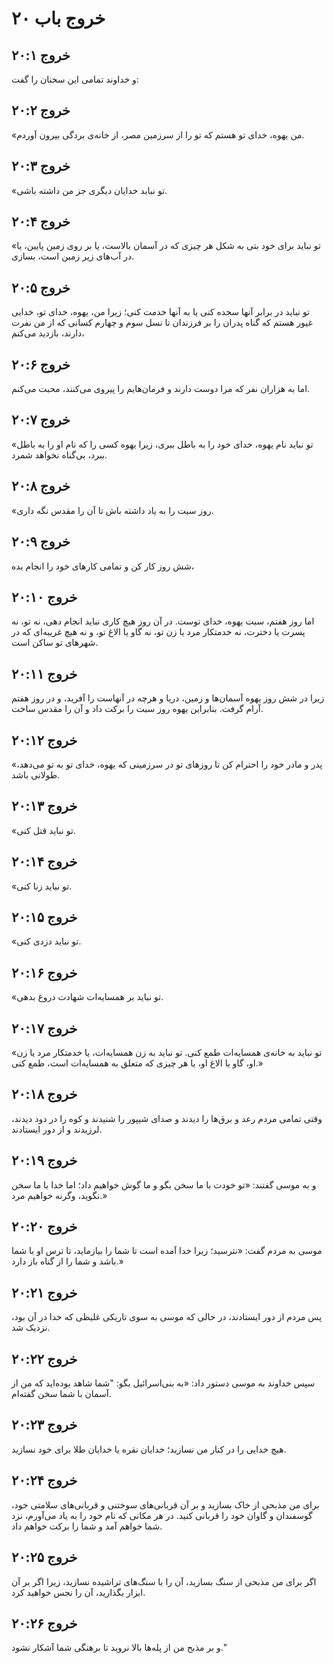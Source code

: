# خروج باب ۲۰

## خروج ۲۰:۱

و خداوند تمامی این سخنان را گفت:

## خروج ۲۰:۲

«من یهوه، خدای تو هستم که تو را از سرزمین مصر، از خانه‌ی بردگی بیرون آوردم.

## خروج ۲۰:۳

«تو نباید خدایان دیگری جز من داشته باشی.

## خروج ۲۰:۴

«تو نباید برای خود بتی به شکل هر چیزی که در آسمان بالاست، یا بر روی زمین پایین، یا در آب‌های زیر زمین است، بسازی.

## خروج ۲۰:۵

تو نباید در برابر آنها سجده کنی یا به آنها خدمت کنی؛ زیرا من، یهوه، خدای تو، خدایی غیور هستم که گناه پدران را بر فرزندان تا نسل سوم و چهارم کسانی که از من نفرت دارند، بازدید می‌کنم،

## خروج ۲۰:۶

اما به هزاران نفر که مرا دوست دارند و فرمان‌هایم را پیروی می‌کنند، محبت می‌کنم.

## خروج ۲۰:۷

«تو نباید نام یهوه، خدای خود را به باطل ببری، زیرا یهوه کسی را که نام او را به باطل ببرد، بی‌گناه نخواهد شمرد.

## خروج ۲۰:۸

«روز سبت را به یاد داشته باش تا آن را مقدس نگه داری.

## خروج ۲۰:۹

شش روز کار کن و تمامی کارهای خود را انجام بده،

## خروج ۲۰:۱۰

اما روز هفتم، سبت یهوه، خدای توست. در آن روز هیچ کاری نباید انجام دهی، نه تو، نه پسرت یا دخترت، نه خدمتکار مرد یا زن تو، نه گاو یا الاغ تو، و نه هیچ غریبه‌ای که در شهرهای تو ساکن است.

## خروج ۲۰:۱۱

زیرا در شش روز یهوه آسمان‌ها و زمین، دریا و هرچه در آنهاست را آفرید، و در روز هفتم آرام گرفت. بنابراین یهوه روز سبت را برکت داد و آن را مقدس ساخت.

## خروج ۲۰:۱۲

«پدر و مادر خود را احترام کن تا روزهای تو در سرزمینی که یهوه، خدای تو به تو می‌دهد، طولانی باشد.

## خروج ۲۰:۱۳

«تو نباید قتل کنی.

## خروج ۲۰:۱۴

«تو نباید زنا کنی.

## خروج ۲۰:۱۵

«تو نباید دزدی کنی.

## خروج ۲۰:۱۶

«تو نباید بر همسایه‌ات شهادت دروغ بدهی.

## خروج ۲۰:۱۷

«تو نباید به خانه‌ی همسایه‌ات طمع کنی. تو نباید به زن همسایه‌ات، یا خدمتکار مرد یا زن او، گاو یا الاغ او، یا هر چیزی که متعلق به همسایه‌ات است، طمع کنی.»

## خروج ۲۰:۱۸

وقتی تمامی مردم رعد و برق‌ها را دیدند و صدای شیپور را شنیدند و کوه را در دود دیدند، لرزیدند و از دور ایستادند.

## خروج ۲۰:۱۹

و به موسی گفتند: «تو خودت با ما سخن بگو و ما گوش خواهیم داد؛ اما خدا با ما سخن نگوید، وگرنه خواهیم مرد.»

## خروج ۲۰:۲۰

موسی به مردم گفت: «نترسید؛ زیرا خدا آمده است تا شما را بیازماید، تا ترس او با شما باشد و شما را از گناه باز دارد.»

## خروج ۲۰:۲۱

پس مردم از دور ایستادند، در حالی که موسی به سوی تاریکی غلیظی که خدا در آن بود، نزدیک شد.

## خروج ۲۰:۲۲

سپس خداوند به موسی دستور داد: «به بنی‌اسرائیل بگو: "شما شاهد بوده‌اید که من از آسمان با شما سخن گفته‌ام.

## خروج ۲۰:۲۳

هیچ خدایی را در کنار من نسازید؛ خدایان نقره یا خدایان طلا برای خود نسازید.

## خروج ۲۰:۲۴

برای من مذبحی از خاک بسازید و بر آن قربانی‌های سوختنی و قربانی‌های سلامتی خود، گوسفندان و گاوان خود را قربانی کنید. در هر مکانی که نام خود را به یاد می‌آورم، نزد شما خواهم آمد و شما را برکت خواهم داد.

## خروج ۲۰:۲۵

اگر برای من مذبحی از سنگ بسازید، آن را با سنگ‌های تراشیده نسازید، زیرا اگر بر آن ابزار بگذارید، آن را نجس خواهید کرد.

## خروج ۲۰:۲۶

و بر مذبح من از پله‌ها بالا نروید تا برهنگی شما آشکار نشود."
